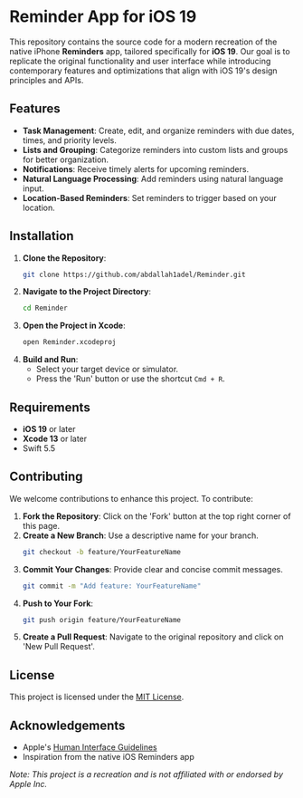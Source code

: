 # Reminder App for iOS 19

This repository contains the source code for a modern recreation of the native iPhone **Reminders** app, tailored specifically for **iOS 19**. Our goal is to replicate the original functionality and user interface while introducing contemporary features and optimizations that align with iOS 19's design principles and APIs.

## Features

- **Task Management**: Create, edit, and organize reminders with due dates, times, and priority levels.
- **Lists and Grouping**: Categorize reminders into custom lists and groups for better organization.
- **Notifications**: Receive timely alerts for upcoming reminders.
- **Natural Language Processing**: Add reminders using natural language input.
- **Location-Based Reminders**: Set reminders to trigger based on your location.

## Installation

1. **Clone the Repository**:
   ```bash
   git clone https://github.com/abdallah1adel/Reminder.git
   ```
2. **Navigate to the Project Directory**:
   ```bash
   cd Reminder
   ```
3. **Open the Project in Xcode**:
   ```bash
   open Reminder.xcodeproj
   ```
4. **Build and Run**:
   - Select your target device or simulator.
   - Press the 'Run' button or use the shortcut `Cmd + R`.

## Requirements

- **iOS 19** or later
- **Xcode 13** or later
- Swift 5.5

## Contributing

We welcome contributions to enhance this project. To contribute:

1. **Fork the Repository**: Click on the 'Fork' button at the top right corner of this page.
2. **Create a New Branch**: Use a descriptive name for your branch.
   ```bash
   git checkout -b feature/YourFeatureName
   ```
3. **Commit Your Changes**: Provide clear and concise commit messages.
   ```bash
   git commit -m "Add feature: YourFeatureName"
   ```
4. **Push to Your Fork**:
   ```bash
   git push origin feature/YourFeatureName
   ```
5. **Create a Pull Request**: Navigate to the original repository and click on 'New Pull Request'.

## License

This project is licensed under the [MIT License](LICENSE).

## Acknowledgements

- Apple's [Human Interface Guidelines](https://developer.apple.com/design/human-interface-guidelines/)
- Inspiration from the native iOS Reminders app

*Note: This project is a recreation and is not affiliated with or endorsed by Apple Inc.* 
